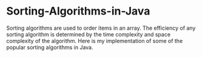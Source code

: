 # Sorting-Algorithms-in-Java

Sorting algorithms are used to order items in an array. The efficiency of any sorting algorithm is determined by the time complexity and space complexity of the algorithm. Here is my implementation of some of the popular sorting algorithms in Java.
